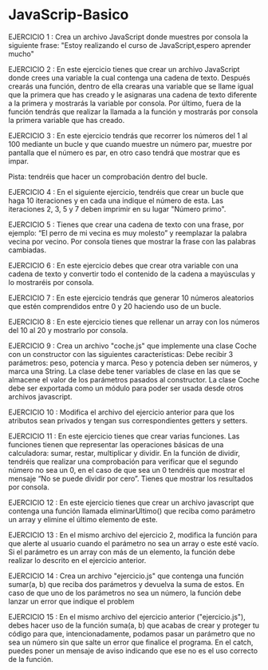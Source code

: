 # JavaScrip-Basico

EJERCICIO 1 : Crea un archivo JavaScript donde muestres por consola la siguiente frase: "Estoy realizando el curso de
JavaScript,espero aprender mucho"

EJERCICIO 2 : En este ejercicio tienes que crear un archivo JavaScript donde crees una variable la cual contenga una cadena de texto.
  Después crearás una función, dentro de ella crearas una variable que se llame igual que la primera que has creado y le asignaras una cadena de texto diferente                  a la primera y mostrarás la variable por consola.
  Por último, fuera de la función tendrás que realizar la llamada a la función y mostrarás por consola la primera variable que has creado.

EJERCICIO 3 : En este ejercicio tendrás que recorrer los números del 1 al 100 mediante un bucle y que cuando muestre un número par, muestre por pantalla que el número es par, en otro caso tendrá que mostrar que es impar.

  Pista: tendréis que hacer un comprobación dentro del bucle.

EJERCICIO 4 : En el siguiente ejercicio, tendréis que crear un bucle que haga 10 iteraciones y en cada una indique el número de esta.
    Las iteraciones 2, 3, 5 y 7 deben imprimir en su lugar "Número primo".
    
EJERCICIO 5 : Tienes que crear una cadena de texto con una frase, por ejemplo: “El perro de mi vecina es muy molesto” y reemplazar la palabra vecina por vecino. Por consola tienes que mostrar la frase con las palabras cambiadas.

EJERCICIO 6 : En este ejercicio debes que crear otra variable con una cadena de texto y convertir todo el contenido de la cadena a mayúsculas y lo mostraréis por consola.

EJERCICIO 7 : En este ejercicio tendrás que generar 10 números aleatorios que estén comprendidos entre 0 y 20 haciendo uso de un bucle.

EJERCICIO 8 : En este ejercicio tienes que rellenar un array con los números del 10 al 20 y mostrarlo por consola.

EJERCICIO 9 : Crea un archivo "coche.js" que implemente una clase Coche con un constructor con las siguientes características:
    Debe recibir 3 parámetros: peso, potencia y marca.
    Peso y potencia deben ser números, y marca una String.
    La clase debe tener variables de clase en las que se almacene el valor de los parámetros pasados al constructor.
    La clase Coche debe ser exportada como un módulo para poder ser usada desde otros archivos javascript.

EJERCICIO 10 : Modifica el archivo del ejercicio anterior para que los atributos sean privados y tengan sus correspondientes getters y setters.

EJERCICIO 11 : En este ejercicio tienes que crear varias funciones. Las funciones tienen que representar las operaciones básicas de una calculadora: sumar,           restar, multiplicar y dividir.
 En la función de dividir, tendréis que realizar una comprobación para verificar que el segundo número no sea un 0, en el caso de que sea un 0 tendréis que mostrar el mensaje “No se puede dividir por cero”.
 Tienes que mostrar los resultados por consola.
 
EJERCICIO 12 : En este ejercicio tienes que crear un archivo javascript que contenga una función llamada eliminarUltimo() que reciba como parámetro un array y elimine el último elemento de este.
 
EJERCICIO 13 : En el mismo archivo del ejercicio 2, modifica la función para que alerte al usuario cuando el parámetro no sea un array o este esté vacío.
 Si el parámetro es un array con más de un elemento, la función debe realizar lo descrito en el ejercicio anterior.

EJERCICIO 14 : Crea un archivo "ejercicio.js" que contenga una función sumar(a, b) que reciba dos parámetros y devuelva la suma de estos.
 En caso de que uno de los parámetros no sea un número, la función debe lanzar un error que indique el problem

EJERCICIO 15 : En el mismo archivo del ejercicio anterior ("ejercicio.js"), debes hacer uso de la función suma(a, b) que acabas de crear y proteger tu código para que, intencionadamente, podamos pasar un parámetro que no sea un número sin que salte un error que finalice el programa.
 En el catch, puedes poner un mensaje de aviso indicando que ese no es el uso correcto de la función.
